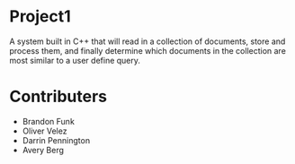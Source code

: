 # Project1

A system built in C++ that will read in a collection of documents, store and process them, and finally determine which documents in the collection are most similar to a user define query.

# Contributers

* Brandon Funk
* Oliver Velez
* Darrin Pennington
* Avery Berg
